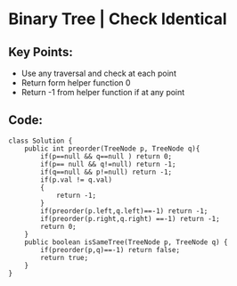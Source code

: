 # Binary Tree | Check Identical 
## Key Points:
* Use any traversal and check at each point
* Return form helper function 0 
* Return -1 from helper function if at any point 
## Code:
```
class Solution {
    public int preorder(TreeNode p, TreeNode q){
        if(p==null && q==null ) return 0;
        if(p== null && q!=null) return -1;
        if(q==null && p!=null) return -1;
        if(p.val != q.val)
        {
            return -1;
        }
        if(preorder(p.left,q.left)==-1) return -1;
        if(preorder(p.right,q.right) ==-1) return -1; 
        return 0;
    }
    public boolean isSameTree(TreeNode p, TreeNode q) {
        if(preorder(p,q)==-1) return false;
        return true;
    }
}
```
